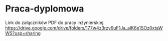 # Praca-dyplomowa

Link do załączników PDF do pracy inżynierskiej.
https://drive.google.com/drive/folders/177w4z3rzy9uF1Ja_alK6e1SOz0xtaWWS?usp=sharing
